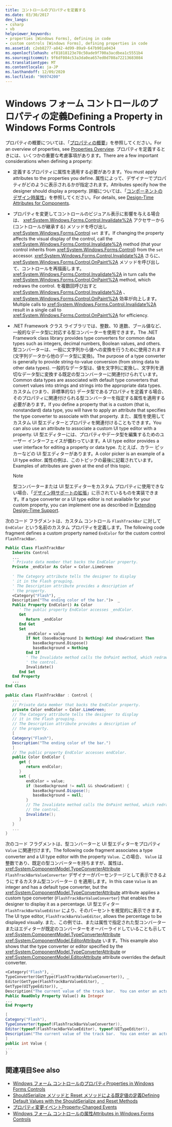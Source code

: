 ```yaml
---
title: コントロールのプロパティを定義する
ms.date: 03/30/2017
dev_langs:
- csharp
- vb
helpviewer_keywords:
- properties [Windows Forms], defining in code
- custom controls [Windows Forms], defining properties in code
ms.assetid: c2eb8277-a842-4d99-89a9-647b901a0434
ms.openlocfilehash: ef81818123e78c50ade9f700a3acdbea1c5551b4
ms.sourcegitcommit: 9f6df084c53a3da0ea657ed0d708a72213683084
ms.translationtype: MT
ms.contentlocale: ja-JP
ms.lasthandoff: 12/09/2020
ms.locfileid: "96974200"
---
```

# <a name="defining-a-property-in-windows-forms-controls"></a><span data-ttu-id="f0303-102">Windows フォーム コントロールのプロパティの定義</span><span class="sxs-lookup"><span data-stu-id="f0303-102">Defining a Property in Windows Forms Controls</span></span>

<span data-ttu-id="f0303-103">プロパティの概要については、「[プロパティの概要](/previous-versions/visualstudio/visual-studio-2013/65zdfbdt(v=vs.120))」を参照してください。</span><span class="sxs-lookup"><span data-stu-id="f0303-103">For an overview of properties, see [Properties Overview](/previous-versions/visualstudio/visual-studio-2013/65zdfbdt(v=vs.120)).</span></span> <span data-ttu-id="f0303-104">プロパティを定義するときには、いくつかの重要な考慮事項があります。</span><span class="sxs-lookup"><span data-stu-id="f0303-104">There are a few important considerations when defining a property:</span></span>  
  
- <span data-ttu-id="f0303-105">定義するプロパティに属性を適用する必要があります。</span><span class="sxs-lookup"><span data-stu-id="f0303-105">You must apply attributes to the properties you define.</span></span> <span data-ttu-id="f0303-106">属性によって、デザイナーでプロパティがどのように表示されるかが指定されます。</span><span class="sxs-lookup"><span data-stu-id="f0303-106">Attributes specify how the designer should display a property.</span></span> <span data-ttu-id="f0303-107">詳細については、「[コンポーネントのデザイン時属性](/previous-versions/visualstudio/visual-studio-2013/tk67c2t8(v=vs.120))」を参照してください。</span><span class="sxs-lookup"><span data-stu-id="f0303-107">For details, see [Design-Time Attributes for Components](/previous-versions/visualstudio/visual-studio-2013/tk67c2t8(v=vs.120)).</span></span>  
  
- <span data-ttu-id="f0303-108">プロパティを変更してコントロールのビジュアル表示に影響を与える場合は、 <xref:System.Windows.Forms.Control.Invalidate%2A> アクセサーから (コントロールが継承する) メソッドを呼び出し <xref:System.Windows.Forms.Control> `set` ます。</span><span class="sxs-lookup"><span data-stu-id="f0303-108">If changing the property affects the visual display of the control, call the <xref:System.Windows.Forms.Control.Invalidate%2A> method (that your control inherits from <xref:System.Windows.Forms.Control>) from the `set` accessor.</span></span> <span data-ttu-id="f0303-109"><xref:System.Windows.Forms.Control.Invalidate%2A> さらに、 <xref:System.Windows.Forms.Control.OnPaint%2A> メソッドを呼び出して、コントロールを再描画します。</span><span class="sxs-lookup"><span data-stu-id="f0303-109"><xref:System.Windows.Forms.Control.Invalidate%2A> in turn calls the <xref:System.Windows.Forms.Control.OnPaint%2A> method, which redraws the control.</span></span> <span data-ttu-id="f0303-110">を複数回呼び出すと <xref:System.Windows.Forms.Control.Invalidate%2A> 、 <xref:System.Windows.Forms.Control.OnPaint%2A> 効率が向上します。</span><span class="sxs-lookup"><span data-stu-id="f0303-110">Multiple calls to <xref:System.Windows.Forms.Control.Invalidate%2A> result in a single call to <xref:System.Windows.Forms.Control.OnPaint%2A> for efficiency.</span></span>  
  
- <span data-ttu-id="f0303-111">.NET Framework クラス ライブラリでは、整数、10 進数、ブール値など、一般的なデータ型に対応する型コンバーターを使用できます。</span><span class="sxs-lookup"><span data-stu-id="f0303-111">The .NET Framework class library provides type converters for common data types such as integers, decimal numbers, Boolean values, and others.</span></span> <span data-ttu-id="f0303-112">型コンバーターは、一般に文字列から値への変換を行うために使用されます (文字列データから他のデータ型に変換)。</span><span class="sxs-lookup"><span data-stu-id="f0303-112">The purpose of a type converter is generally to provide string-to-value conversion (from string data to other data types).</span></span> <span data-ttu-id="f0303-113">一般的なデータ型は、値を文字列に変換し、文字列を適切なデータ型に変換する既定の型コンバーターに関連付けられています。</span><span class="sxs-lookup"><span data-stu-id="f0303-113">Common data types are associated with default type converters that convert values into strings and strings into the appropriate data types.</span></span> <span data-ttu-id="f0303-114">カスタム (つまり、非標準的な) データ型であるプロパティを定義する場合、そのプロパティに関連付けられる型コンバーターを指定する属性を適用する必要があります。</span><span class="sxs-lookup"><span data-stu-id="f0303-114">If you define a property that is a custom (that is, nonstandard) data type, you will have to apply an attribute that specifies the type converter to associate with that property.</span></span> <span data-ttu-id="f0303-115">また、属性を使用してカスタム UI 型エディターとプロパティを関連付けることもできます。</span><span class="sxs-lookup"><span data-stu-id="f0303-115">You can also use an attribute to associate a custom UI type editor with a property.</span></span> <span data-ttu-id="f0303-116">UI 型エディターには、プロパティやデータ型を編集するためのユーザー インターフェイスが備わっています。</span><span class="sxs-lookup"><span data-stu-id="f0303-116">A UI type editor provides a user interface for editing a property or data type.</span></span> <span data-ttu-id="f0303-117">たとえば、カラー ピッカーなどの UI 型エディターがあります。</span><span class="sxs-lookup"><span data-stu-id="f0303-117">A color picker is an example of a UI type editor.</span></span> <span data-ttu-id="f0303-118">属性の例は、このトピックの最後に記載されています。</span><span class="sxs-lookup"><span data-stu-id="f0303-118">Examples of attributes are given at the end of this topic.</span></span>  
  
    > [!NOTE]
    > <span data-ttu-id="f0303-119">型コンバーターまたは UI 型エディターをカスタム プロパティに使用できない場合、「[デザイン時サポートの拡張](/previous-versions/visualstudio/visual-studio-2013/37899azc(v=vs.120))」に示されているものを実装できます。</span><span class="sxs-lookup"><span data-stu-id="f0303-119">If a type converter or a UI type editor is not available for your custom property, you can implement one as described in [Extending Design-Time Support](/previous-versions/visualstudio/visual-studio-2013/37899azc(v=vs.120)).</span></span>  
  
 <span data-ttu-id="f0303-120">次のコード フラグメントは、カスタム コントロール `FlashTrackBar` に対して `EndColor` という名前のカスタム プロパティを定義します。</span><span class="sxs-lookup"><span data-stu-id="f0303-120">The following code fragment defines a custom property named `EndColor` for the custom control `FlashTrackBar`.</span></span>  
  
```vb  
Public Class FlashTrackBar  
   Inherits Control  
   ...  
   ' Private data member that backs the EndColor property.  
   Private _endColor As Color = Color.LimeGreen  
  
   ' The Category attribute tells the designer to display  
   ' it in the Flash grouping.
   ' The Description attribute provides a description of  
   ' the property.
   <Category("Flash"), _  
   Description("The ending color of the bar.")>  _  
   Public Property EndColor() As Color  
      ' The public property EndColor accesses _endColor.  
      Get  
         Return _endColor  
      End Get  
      Set  
         _endColor = value  
         If Not (baseBackground Is Nothing) And showGradient Then  
            baseBackground.Dispose()  
            baseBackground = Nothing  
         End If  
         ' The Invalidate method calls the OnPaint method, which redraws
         ' the control.  
         Invalidate()  
      End Set  
   End Property  
   ...  
End Class  
```  
  
```csharp  
public class FlashTrackBar : Control {  
   ...  
   // Private data member that backs the EndColor property.  
   private Color endColor = Color.LimeGreen;  
   // The Category attribute tells the designer to display  
   // it in the Flash grouping.
   // The Description attribute provides a description of  
   // the property.
   [  
   Category("Flash"),  
   Description("The ending color of the bar.")  
   ]  
   // The public property EndColor accesses endColor.  
   public Color EndColor {  
      get {  
         return endColor;  
      }  
      set {  
         endColor = value;  
         if (baseBackground != null && showGradient) {  
            baseBackground.Dispose();  
            baseBackground = null;  
         }  
         // The Invalidate method calls the OnPaint method, which redraws
         // the control.  
         Invalidate();  
      }  
   }  
   ...  
}  
```  
  
 <span data-ttu-id="f0303-121">次のコード フラグメントは、型コンバーターと UI 型エディターをプロパティ `Value` に関連付けます。</span><span class="sxs-lookup"><span data-stu-id="f0303-121">The following code fragment associates a type converter and a UI type editor with the property `Value`.</span></span> <span data-ttu-id="f0303-122">この場合、 `Value` は整数であり、既定の型コンバーターを持ちますが、属性は、 <xref:System.ComponentModel.TypeConverterAttribute> `FlashTrackBarValueConverter` デザイナーがパーセンテージとして表示できるようにするカスタム型コンバーター () を適用します。</span><span class="sxs-lookup"><span data-stu-id="f0303-122">In this case `Value` is an integer and has a default type converter, but the <xref:System.ComponentModel.TypeConverterAttribute> attribute applies a custom type converter (`FlashTrackBarValueConverter`) that enables the designer to display it as a percentage.</span></span> <span data-ttu-id="f0303-123">UI 型エディター `FlashTrackBarValueEditor` により、そのパーセントを視覚的に表示できます。</span><span class="sxs-lookup"><span data-stu-id="f0303-123">The UI type editor, `FlashTrackBarValueEditor`, allows the percentage to be displayed visually.</span></span> <span data-ttu-id="f0303-124">また、この例では、または属性で指定された型コンバーターまたはエディターが既定のコンバーターをオーバーライドしていることも示して <xref:System.ComponentModel.TypeConverterAttribute> <xref:System.ComponentModel.EditorAttribute> います。</span><span class="sxs-lookup"><span data-stu-id="f0303-124">This example also shows that the type converter or editor specified by the <xref:System.ComponentModel.TypeConverterAttribute> or <xref:System.ComponentModel.EditorAttribute> attribute overrides the default converter.</span></span>  
  
```vb  
<Category("Flash"), _  
TypeConverter(GetType(FlashTrackBarValueConverter)), _  
Editor(GetType(FlashTrackBarValueEditor), _  
GetType(UITypeEditor)), _  
Description("The current value of the track bar.  You can enter an actual value or a percentage.")>  _  
Public ReadOnly Property Value() As Integer  
...  
End Property  
```  
  
```csharp  
[  
Category("Flash"),
TypeConverter(typeof(FlashTrackBarValueConverter)),  
Editor(typeof(FlashTrackBarValueEditor), typeof(UITypeEditor)),  
Description("The current value of the track bar.  You can enter an actual value or a percentage.")  
]  
public int Value {  
...  
}  
```  
  
## <a name="see-also"></a><span data-ttu-id="f0303-125">関連項目</span><span class="sxs-lookup"><span data-stu-id="f0303-125">See also</span></span>

- [<span data-ttu-id="f0303-126">Windows フォーム コントロールのプロパティ</span><span class="sxs-lookup"><span data-stu-id="f0303-126">Properties in Windows Forms Controls</span></span>](properties-in-windows-forms-controls.md)
- [<span data-ttu-id="f0303-127">ShouldSerialize メソッドと Reset メソッドによる既定値の定義</span><span class="sxs-lookup"><span data-stu-id="f0303-127">Defining Default Values with the ShouldSerialize and Reset Methods</span></span>](defining-default-values-with-the-shouldserialize-and-reset-methods.md)
- [<span data-ttu-id="f0303-128">プロパティ変更イベント</span><span class="sxs-lookup"><span data-stu-id="f0303-128">Property-Changed Events</span></span>](property-changed-events.md)
- [<span data-ttu-id="f0303-129">Windows フォーム コントロールの属性</span><span class="sxs-lookup"><span data-stu-id="f0303-129">Attributes in Windows Forms Controls</span></span>](attributes-in-windows-forms-controls.md)
